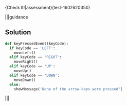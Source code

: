 
{Check It!|assessment}(test-1602620350)

|||guidance
## Solution

```python
def keyPressedEvent(keyCode):
  if keyCode == 'LEFT':
    moveLeft()
  elif keyCode == 'RIGHT':
    moveRight()
  elif keyCode == 'UP':
    moveUp()
  elif keyCode == 'DOWN':
    moveDown()
  else:
    showMessage('None of the arrow keys were pressed')
```
|||
